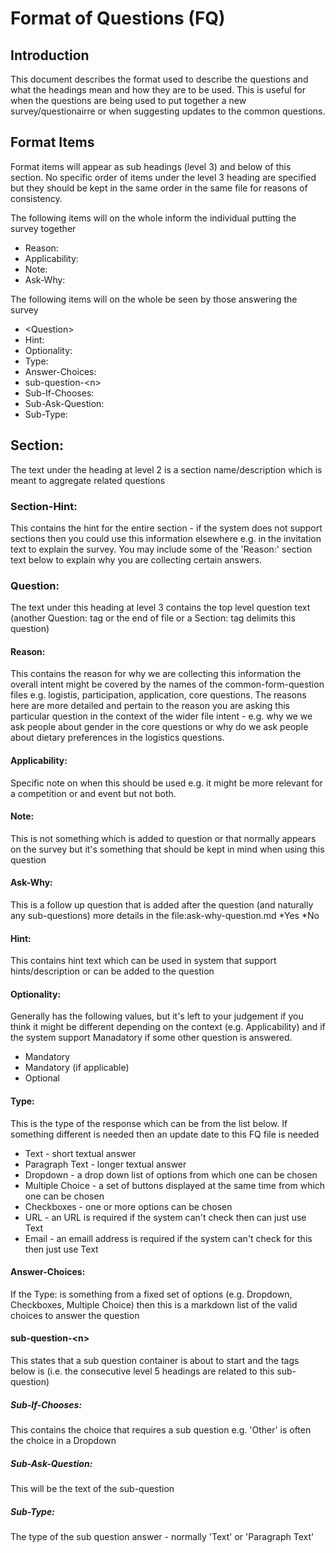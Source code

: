 # Format of Questions (FQ)

## Introduction
This document describes the format used to describe the questions and what the headings mean and how they are to be used. This is useful for when the questions are being used to put together a new survey/questionairre or when suggesting updates to the common questions.


## Format Items 
Format items will appear as sub headings (level 3) and below of this section. No specific order of items under the level 3 heading are specified but they should be kept in the same order in the same file for reasons of consistency.

The following items will on the whole inform the individual putting the survey together

* Reason:
* Applicability:
* Note:
* Ask-Why:

The following items will on the whole be seen by those answering the survey

* \<Question\>
* Hint:
* Optionality:
* Type:
* Answer-Choices:
* sub-question-\<n\>
* Sub-If-Chooses:
* Sub-Ask-Question:
* Sub-Type:

## Section:
The text under the heading at level 2 is a section name/description  which is meant to aggregate related questions

### Section-Hint:
This contains the hint for the entire section - if the system does not support sections then you could use this information elsewhere e.g. in the invitation text to explain the survey. You may include some of the 'Reason:' section text below to explain why you are collecting certain answers.


### Question:
The text under this heading at level 3 contains the top level question text (another Question: tag or the end of file or a Section: tag delimits this question)

#### Reason:
This contains the reason for why we are collecting this information the overall intent might be covered by the names of the common-form-question files e.g. logistis, participation, application, core questions. The reasons here are more detailed and pertain to the reason you are asking this particular question in the context of the wider file intent - e.g. why we we ask people about gender in the core questions or why do we ask people about dietary preferences in the logistics questions.

#### Applicability:
Specific note on when this should be used e.g. it might be more relevant for a competition or and event but not both.

#### Note: 
This is not something which is added to question or that normally appears on the survey but it's something that should be kept in mind when using this question

#### Ask-Why:
This is a follow up question that is added after the question (and naturally any sub-questions) more details in the file:ask-why-question.md
*Yes
*No

#### Hint:
This contains hint text which can be used in system that support hints/description or can be added to the question

#### Optionality:
Generally has the following values, but it's left to your judgement if you think it might be different depending on the context (e.g. Applicability) and if the system support Manadatory if some other question is answered.

* Mandatory
* Mandatory (if applicable)
* Optional

#### Type:
This is the type of the response which can be from the list below. If something different is needed then an update date to this FQ file is needed
* Text - short textual answer 
* Paragraph Text - longer textual answer
* Dropdown - a drop down list of options from which one can be chosen
* Multiple Choice - a set of buttons displayed at the same time from which one can be chosen
* Checkboxes - one or more options can be chosen
* URL - an URL is required if the system can't check then can just use Text
* Email - an emaill address is required if the system can't check for this then just use Text 

#### Answer-Choices:
If the Type: is something from a fixed set of options (e.g. Dropdown, Checkboxes, Multiple Choice) then this is a markdown list of the valid choices to answer the question

#### sub-question-\<n\>
This states that a sub question container is about to start and the tags below is (i.e. the consecutive level 5 headings are related to this sub-question)

##### Sub-If-Chooses:
This contains the choice that requires a sub question e.g. 'Other' is often the choice in a Dropdown

##### Sub-Ask-Question:
This will be the text of the sub-question

##### Sub-Type:
The type of the sub question answer - normally 'Text' or 'Paragraph Text'


